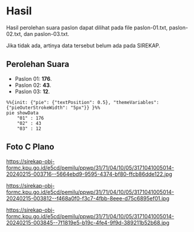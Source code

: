 # Hasil

Hasil perolehan suara paslon dapat dilihat pada file paslon-01.txt, paslon-02.txt, dan paslon-03.txt.

Jika tidak ada, artinya data tersebut belum ada pada SIREKAP.

## Perolehan Suara

 * Paslon 01: **176**.
 * Paslon 02: **43**.
 * Paslon 03: **12**.

```mermaid
%%{init: {"pie": {"textPosition": 0.5}, "themeVariables": {"pieOuterStrokeWidth": "5px"}} }%%
pie showData
    "01" : 176
    "02" : 43
    "03" : 12
```
## Foto C Plano

https://sirekap-obj-formc.kpu.go.id/e5cd/pemilu/ppwp/31/71/04/10/05/3171041005014-20240215-003716--5664ebd9-9595-4374-bf80-ffcb86dde122.jpg

https://sirekap-obj-formc.kpu.go.id/e5cd/pemilu/ppwp/31/71/04/10/05/3171041005014-20240215-003812--f468a0f0-f3c7-4fbb-8eee-d75c6895ef01.jpg

https://sirekap-obj-formc.kpu.go.id/e5cd/pemilu/ppwp/31/71/04/10/05/3171041005014-20240215-003845--7f1819e5-b19c-4fe4-9f9d-389211b52b68.jpg

